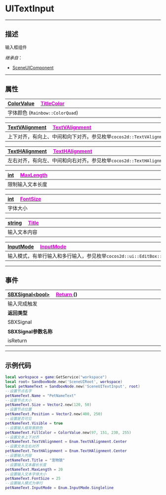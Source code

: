 # UITextInput
------------------------------------------------------------------------------------------
## 描述

输入框组件

*继承自*：
* [SceneUIComponent](/Api/Class/Scene/SceneUIComponent.md)

------------------------------------------------------------------------------------------
## 属性

|<div style="width:1000px">[ColorValue](/Api/DataType/ColourValue.md) &emsp;[<font color="dd00dd">TitleColor</font>](/Api/Class/Scene/SceneUITextInput_F/TitleColor.md)</div>|
|:---|
|字体颜色 (`Rainbow::ColorQuad`)|

|<div style="width:1000px">[TextVAlignment](/Api/Enumerate/UI/TextVAlignment.md) &emsp;[<font color="dd00dd">TextVAlignment</font>](/Api/Class/Scene/SceneUITextInput_F/TextVAlignment.md)</div>|
|:---|
|上下对齐，有向上、中间和向下对齐。参见枚举`cocos2d::TextVAlignment`|

|<div style="width:1000px">[TextHAlignment](/Api/Enumerate/UI/TextHAlignment.md) &emsp;[<font color="dd00dd">TextHAlignment</font>](/Api/Class/Scene/SceneUITextInput_F/TextHAlignment.md)</div>|
|:---|
|左右对齐，有向左、中间和向右对齐。参见枚举`cocos2d::TextHAlignment`|

|<div style="width:1000px">[int](/Api/DataType/Int.md) &emsp;[<font color="dd00dd">MaxLength</font>](/Api/Class/Scene/SceneUITextInput_F/MaxLength.md)</div>|
|:---|
|限制输入文本长度|

|<div style="width:1000px">[int](/Api/DataType/Int.md) &emsp;[<font color="dd00dd">FontSize</font>](/Api/Class/Scene/SceneUITextInput_F/FontSize.md)</div>|
|:---|
|字体大小|

|<div style="width:1000px">[string](/Api/DataType/String.md) &emsp;[<font color="dd00dd">Title</font>](/Api/Class/Scene/SceneUITextInput_F/Title.md)</div>|
|:---|
|输入文本内容|

|<div style="width:1000px">[InputMode](/Api/Enumerate/UI/InputMode.md) &emsp;[<font color="dd00dd">InputMode</font>](/Api/Class/Scene/SceneUITextInput_F/InputMode.md)</div>|
|:---|
|输入模式，有单行输入和多行输入，参见枚举`cocos2d::ui::EditBox::`[InputMode](/Api/Enumerate/UI/InputMode.md)|

------------------------------------------------------------------------------------------
## 事件

|<div style="width:500px">[SBXSignal\<bool\>]() &emsp;[<font color="dd00dd">Return</font> ]() ()</div>|<div style="width:100px"></div>|<div style="width:45px"></div>|<div style="width:400px"></div>|
|:---|:---|:---|:---|
|输入完成触发||||
|**返回类型**|||**概要**|
|SBXSignal|||进入节点时触发，事件参数为（`bool isReturn`）|
|**SBXSignal参数名称**|**类别**|**默认**|**描述**|
|isReturn|bool||返回true，输入完成|

------------------------------------------------------------------------------------------
## 示例代码

```lua
local workspace = game:GetService("workspace")
local root= SandboxNode.new('SceneUIRoot', workspace)
local petNameText = SandboxNode.new('SceneUITextInput', root)
--设置节点名字
petNameText.Name = "PetNameText"
--设置节点大小
petNameText.Size = Vector2.new(120, 50)
--设置节点位置
petNameText.Position = Vector2.new(400, 250)
--设置是否可见
petNameText.Visible = true
--设置输入框背景颜色
petNameText.FillColor = ColorValue.new(97, 151, 230, 255)
--设置文本上下对齐
petNameText.TextVAlignment = Enum.TextVAlignment.Center
--设置文本左右对齐
petNameText.TextHAlignment = Enum.TextHAlignment.Center
--设置输入内容
petNameText.Title = "宠物狼"
--设置输入文本最长长度
petNameText.MaxLength = 20
--设置输入文本字体大小
petNameText.FontSize = 25
--设置输入模式为单行
petNameText.InputMode = Enum.InputMode.Singleline
```